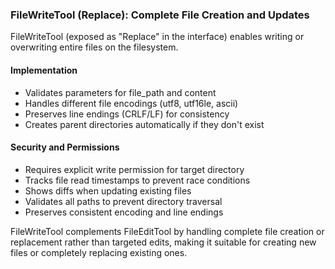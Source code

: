 ### FileWriteTool (Replace): Complete File Creation and Updates

FileWriteTool (exposed as "Replace" in the interface) enables writing or overwriting entire files on the filesystem.

#### Implementation

- Validates parameters for file_path and content
- Handles different file encodings (utf8, utf16le, ascii)
- Preserves line endings (CRLF/LF) for consistency
- Creates parent directories automatically if they don't exist

#### Security and Permissions

- Requires explicit write permission for target directory
- Tracks file read timestamps to prevent race conditions
- Shows diffs when updating existing files
- Validates all paths to prevent directory traversal
- Preserves consistent encoding and line endings

FileWriteTool complements FileEditTool by handling complete file creation or replacement rather than targeted edits, making it suitable for creating new files or completely replacing existing ones.

